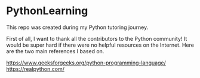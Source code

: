 ﻿# PythonLearning

This repo was created during my Python tutoring journey.

First of all, I want to thank all the contributors to the Python community! It would be super hard if there were no helpful resources on the Internet. Here are the two main references I based on.

https://www.geeksforgeeks.org/python-programming-language/
https://realpython.com/
